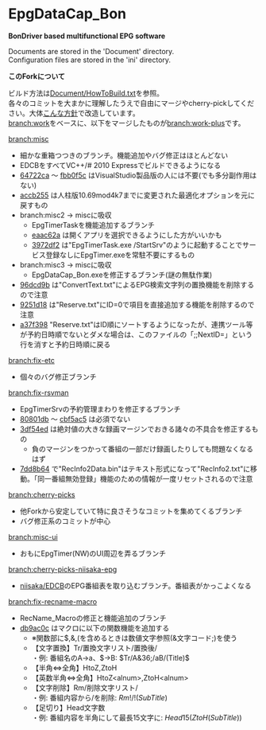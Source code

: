 EpgDataCap_Bon
==============
**BonDriver based multifunctional EPG software**

Documents are stored in the 'Document' directory.  
Configuration files are stored in the 'ini' directory.

**このForkについて**

ビルド方法は[Document/HowToBuild.txt](https://github.com/xtne6f/EDCB/blob/work-plus/Document/HowToBuild.txt)を参照。  
各々のコミットを大まかに理解したうえで自由にマージやcherry-pickしてください。大体[こんな方針](https://github.com/xtne6f/EDCB/pull/1)で改造しています。  
[branch:work](https://github.com/xtne6f/EDCB/tree/work)をベースに、以下をマージしたものが[branch:work-plus](https://github.com/xtne6f/EDCB/tree/work-plus)です。

[branch:misc](https://github.com/xtne6f/EDCB/tree/misc)
* 細かな重箱つつきのブランチ。機能追加やバグ修正はほとんどない
* EDCBをすべてVC++/# 2010 Expressでビルドできるようになる
* [64722ca](https://github.com/xtne6f/EDCB/commit/64722ca79b8c02cb6337504dc64a5c976ea8145b) ～ [fbb0f5c](https://github.com/xtne6f/EDCB/commit/fbb0f5c93cef731de44c00991f54cecd9eed2390) はVisualStudio製品版の人には不要(でも多分副作用はない)
* [accb255](https://github.com/xtne6f/EDCB/commit/accb255c34d5f2005b3ea5797f5671746b9ccbce) は人柱版10.69mod4k7までに変更された最適化オプションを元に戻すもの
* branch:misc2 → miscに吸収
  * EpgTimerTaskを機能追加するブランチ
  * [eaac62a](https://github.com/xtne6f/EDCB/commit/eaac62a083c2167f5829b996e5e46b255a1c3431) は開くアプリを選択できるようにした方がいいかも
  * [3972df2](https://github.com/xtne6f/EDCB/commit/3972df2c6ea2dbc8ebb1522d0704bbb32ae65729) は"EpgTimerTask.exe /StartSrv"のように起動することでサービス登録なしにEpgTimer.exeを常駐不要にするもの
* branch:misc3 → miscに吸収
  * EpgDataCap_Bon.exeを修正するブランチ(謎の無駄作業)
* [96dcd9b](https://github.com/xtne6f/EDCB/commit/96dcd9baea83e0293aa8e15a1993558df061fc50) は"ConvertText.txt"によるEPG検索文字列の置換機能を削除するので注意
* [9251d18](https://github.com/xtne6f/EDCB/commit/9251d18aada3ddc498cc1af10e30b5274fd04c6a) は"Reserve.txt"にID=0で項目を直接追加する機能を削除するので注意
* [a37f398](https://github.com/xtne6f/EDCB/commit/a37f398199f76222e7c354d39a0cef67fa2028b2) "Reserve.txt"はID順にソートするようになったが、連携ツール等が予約日時順でないとダメな場合は、このファイルの「;;NextID=」という行を消すと予約日時順に戻る

[branch:fix-etc](https://github.com/xtne6f/EDCB/tree/fix-etc)
* 個々のバグ修正ブランチ

[branch:fix-rsvman](https://github.com/xtne6f/EDCB/tree/fix-rsvman)
* EpgTimerSrvの予約管理まわりを修正するブランチ
* [80801db](https://github.com/xtne6f/EDCB/commit/80801db6e892071517e0f9578441c2c3ca61e17e) ～ [cbf5ac5](https://github.com/xtne6f/EDCB/commit/cbf5ac5c87620415bc860c44cece94a2007bfaf3) は必須でない
* [3df54ed](https://github.com/xtne6f/EDCB/commit/3df54ed72d55f8fa3d77792f77922d110885f71e) は絶対値の大きな録画マージンでおきる諸々の不具合を修正するもの
  * 負のマージンをつかって番組の一部だけ録画したりしても問題なくなるはず
* [7dd8b64](https://github.com/xtne6f/EDCB/commit/7dd8b643ed7e5ca21c435f1cdba1c329de34c399) で"RecInfo2Data.bin"はテキスト形式になって"RecInfo2.txt"に移動。「同一番組無効登録」機能のための情報が一度リセットされるので注意

[branch:cherry-picks](https://github.com/xtne6f/EDCB/tree/cherry-picks)
* 他Forkから安定していて特に良さそうなコミットを集めてくるブランチ
* バグ修正系のコミットが中心

[branch:misc-ui](https://github.com/xtne6f/EDCB/tree/misc-ui)
* おもにEpgTimer(NW)のUI周辺を弄るブランチ

[branch:cherry-picks-niisaka-epg](https://github.com/xtne6f/EDCB/tree/cherry-picks-niisaka-epg)
* [niisaka/EDCB](https://github.com/niisaka/EDCB)のEPG番組表を取り込むブランチ。番組表がかっこよくなる

[branch:fix-recname-macro](https://github.com/xtne6f/EDCB/tree/fix-recname-macro)
* RecName_Macroの修正と機能追加のブランチ
* [db9ac0c](https://github.com/xtne6f/EDCB/commit/db9ac0c08210374d3d7b1bfb88071d5d9bf38a6c) はマクロに以下の関数機能を追加する
  * ※関数部に$,&,(を含めるときは数値文字参照(&文字コード;)を使う
  * 【文字置換】Tr/置換文字リスト/置換後/  
  ・例: 番組名のA→a、$→B: $Tr/A&36;/aB/(Title)$
  * 【半角⇔全角】HtoZ,ZtoH
  * 【英数半角⇔全角】HtoZ\<alnum>,ZtoH\<alnum>
  * 【文字削除】Rm/削除文字リスト/  
  ・例: 番組内容から/を削除: $Rm!/!(SubTitle)$
  * 【足切り】Head文字数  
  ・例: 番組内容を半角にして最長15文字に: $Head15(ZtoH(SubTitle))$
